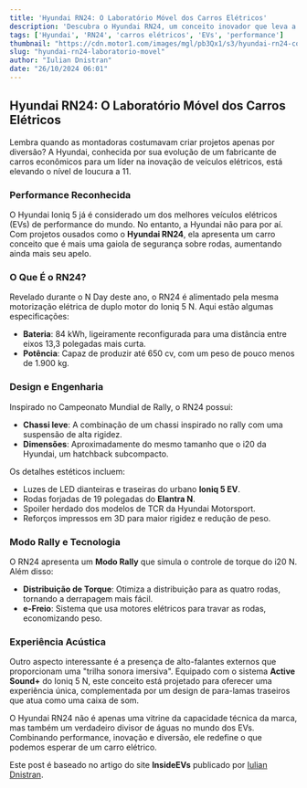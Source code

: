 ```yaml
---
title: 'Hyundai RN24: O Laboratório Móvel dos Carros Elétricos'
description: 'Descubra o Hyundai RN24, um conceito inovador que leva a performance de EVs a um novo nível. Inspirado no rally, combina design audacioso e tecnologia avançada.'
tags: ['Hyundai', 'RN24', 'carros elétricos', 'EVs', 'performance']
thumbnail: "https://cdn.motor1.com/images/mgl/pb3Qx1/s3/hyundai-rn24-concept.jpg"
slug: "hyundai-rn24-laboratorio-movel"
author: "Iulian Dnistran"
date: "26/10/2024 06:01"
---
```


## Hyundai RN24: O Laboratório Móvel dos Carros Elétricos

Lembra quando as montadoras costumavam criar projetos apenas por diversão? A Hyundai, conhecida por sua evolução de um fabricante de carros econômicos para um líder na inovação de veículos elétricos, está elevando o nível de loucura a 11.

### Performance Reconhecida
O Hyundai Ioniq 5 já é considerado um dos melhores veículos elétricos (EVs) de performance do mundo. No entanto, a Hyundai não para por aí. Com projetos ousados como o **Hyundai RN24**, ela apresenta um carro conceito que é mais uma gaiola de segurança sobre rodas, aumentando ainda mais seu apelo.

### O Que É o RN24?
Revelado durante o N Day deste ano, o RN24 é alimentado pela mesma motorização elétrica de duplo motor do Ioniq 5 N. Aqui estão algumas especificações:
- **Bateria**: 84 kWh, ligeiramente reconfigurada para uma distância entre eixos 13,3 polegadas mais curta.
- **Potência**: Capaz de produzir até 650 cv, com um peso de pouco menos de 1.900 kg.

### Design e Engenharia
Inspirado no Campeonato Mundial de Rally, o RN24 possui:
- **Chassi leve**: A combinação de um chassi inspirado no rally com uma suspensão de alta rigidez.
- **Dimensões**: Aproximadamente do mesmo tamanho que o i20 da Hyundai, um hatchback subcompacto.

Os detalhes estéticos incluem:
- Luzes de LED dianteiras e traseiras do urbano **Ioniq 5 EV**.
- Rodas forjadas de 19 polegadas do **Elantra N**.
- Spoiler herdado dos modelos de TCR da Hyundai Motorsport.
- Reforços impressos em 3D para maior rigidez e redução de peso.

### Modo Rally e Tecnologia
O RN24 apresenta um **Modo Rally** que simula o controle de torque do i20 N. Além disso:
- **Distribuição de Torque**: Otimiza a distribuição para as quatro rodas, tornando a derrapagem mais fácil.
- **e-Freio**: Sistema que usa motores elétricos para travar as rodas, economizando peso.

### Experiência Acústica
Outro aspecto interessante é a presença de alto-falantes externos que proporcionam uma "trilha sonora imersiva". Equipado com o sistema **Active Sound+** do Ioniq 5 N, este conceito está projetado para oferecer uma experiência única, complementada por um design de para-lamas traseiros que atua como uma caixa de som.

O Hyundai RN24 não é apenas uma vitrine da capacidade técnica da marca, mas também um verdadeiro divisor de águas no mundo dos EVs. Combinando performance, inovação e diversão, ele redefine o que podemos esperar de um carro elétrico.

Este post é baseado no artigo do site **InsideEVs** publicado por [Iulian Dnistran](https://insideevs.com/news/738690/hyundai-rn24-rolling-lab-ev-ioniq-5/).